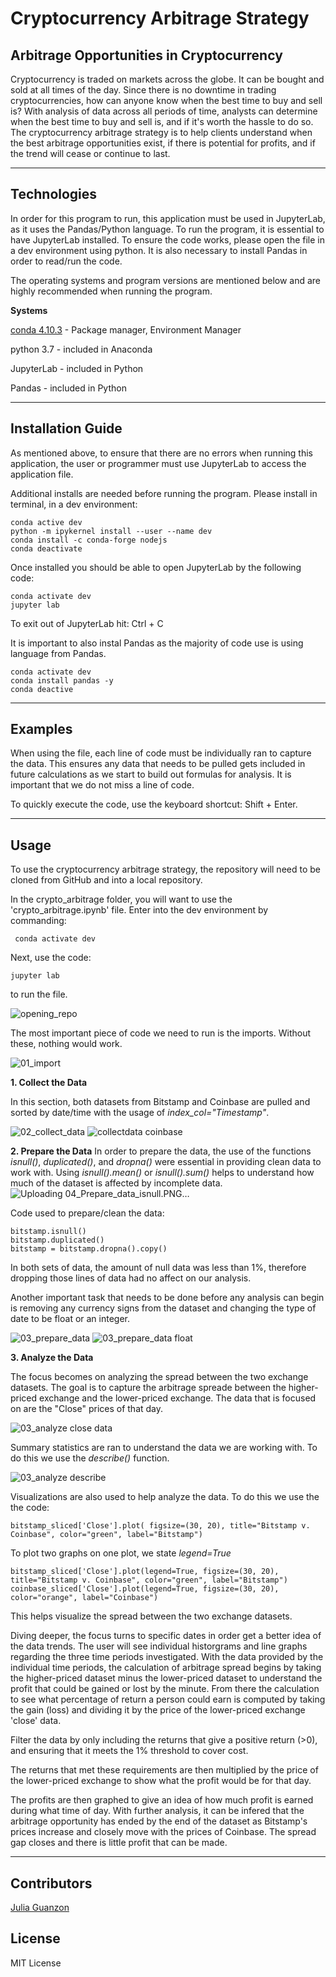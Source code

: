 # Cryptocurrency Arbitrage Strategy
## Arbitrage Opportunities in Cryptocurrency

Cryptocurrency is traded on markets across the globe. It can be bought and sold at all times of the day. Since there is no downtime in trading cryptocurrencies, how can anyone know when the best time to buy and sell is? With analysis of data across all periods of time, analysts can determine when the best time to buy and sell is, and if it's worth the hassle to do so. The cryptocurrency arbitrage strategy is to help clients understand when the best arbitrage opportunities exist, if there is potential for profits, and if the trend will cease or continue to last.

---

## Technologies

In order for this program to run, this application must be used in JupyterLab, as it uses the Pandas/Python language. To run the program, it is essential to have JupyterLab installed. To ensure the code works, please open the file in a dev environment using python. It is also necessary to install Pandas in order to read/run the code.

The operating systems and program versions are mentioned below and are highly recommended when running the program.

**Systems**

[conda 4.10.3](https://docs.anaconda.com/anaconda/install/index.html) - Package manager, Environment Manager

python 3.7 - included in Anaconda

JupyterLab - included in Python 

Pandas - included in Python


---

## Installation Guide

As mentioned above, to ensure that there are no errors when running this application, the user or programmer must use JupyterLab to access the application file. 

Additional installs are needed before running the program. Please install in terminal, in a dev environment:

```JupyterLab
conda active dev
python -m ipykernel install --user --name dev
conda install -c conda-forge nodejs
conda deactivate

```
Once installed you should be able to open JupyterLab by the following code:

```
conda activate dev
jupyter lab
```

To exit out of JupyterLab hit: Ctrl + C

It is important to also instal Pandas as the majority of code use is using language from Pandas.

```Pandas
conda activate dev
conda install pandas -y
conda deactive
```

---

## Examples

When using the file, each line of code must be individually ran to capture the data. This ensures any data that needs to be pulled gets included in future calculations as we start to build out formulas for analysis. It is important that we do not miss a line of code.

To quickly execute the code, use the keyboard shortcut: Shift + Enter.

---

## Usage

To use the cryptocurrency arbitrage strategy, the repository will need to be cloned from GitHub and into a local repository.

In the crypto_arbitrage folder, you will want to use the 'crypto_arbitrage.ipynb' file. Enter into the dev environment by commanding: 

```
 conda activate dev
```
Next, use the code:

```
jupyter lab
```
to run the file.

![opening_repo](https://user-images.githubusercontent.com/84649228/126043901-ed108223-4972-4908-a259-6213ee40405d.PNG)

The most important piece of code we need to run is the imports. Without these, nothing would work.

![01_import](https://user-images.githubusercontent.com/84649228/126043950-a43d3c63-8054-46be-9a7c-6825b90cd56f.PNG)


**1. Collect the Data**

In this section, both datasets from Bitstamp and Coinbase are pulled and sorted by date/time with the usage of *index_col="Timestamp"*.

![02_collect_data](https://user-images.githubusercontent.com/84649228/126043910-c29d63e7-6e20-4424-acae-6bb958b99e93.PNG)
![collectdata coinbase](https://user-images.githubusercontent.com/84649228/126043917-411abf17-f2cd-4381-aec1-a01d8e161604.png)


**2. Prepare the Data**
In order to prepare the data, the use of the functions *isnull()*, *duplicated()*, and *dropna()* were essential in providing clean data to work with. Using *isnull().mean()* or *isnull().sum()* helps to understand how much of the dataset is affected by incomplete data.
![Uploading 04_Prepare_data_isnull.PNG…]()


Code used to prepare/clean the data:

```
bitstamp.isnull()
bitstamp.duplicated()
bitstamp = bitstamp.dropna().copy()

```
In both sets of data, the amount of null data was less than 1%, therefore dropping those lines of data had no affect on our analysis.


Another important task that needs to be done before any analysis can begin is removing any currency signs from the dataset and changing the type of date to be float or an integer.

![03_prepare_data](https://user-images.githubusercontent.com/84649228/126043986-87e2642f-ae81-4a73-bd54-e616948a41a9.PNG)
![03_prepare_data float](https://user-images.githubusercontent.com/84649228/126043989-aaf0c297-8281-44c8-8a1f-878b084c0c3d.PNG)



**3. Analyze the Data**

The focus becomes on analyzing the spread between the two exchange datasets. The goal is to capture the arbitrage spreade between the higher-priced exchange and the lower-priced exchange. The data that is focused on are the "Close" prices of that day.

![03_analyze close data](https://user-images.githubusercontent.com/84649228/126044074-4d3cb847-4484-4ff4-9c94-859e67b05fc7.png)


Summary statistics are ran to understand the data we are working with. To do this we use the *describe()* function.

![03_analyze describe](https://user-images.githubusercontent.com/84649228/126044086-b8e454a7-57d3-4264-9dbb-3496b75ff379.png)


Visualizations are also used to help analyze the data. To do this we use the the code:

```
bitstamp_sliced['Close'].plot( figsize=(30, 20), title="Bitstamp v. Coinbase", color="green", label="Bitstamp")

```

To plot two graphs on one plot, we state *legend=True*
```
bitstamp_sliced['Close'].plot(legend=True, figsize=(30, 20), title="Bitstamp v. Coinbase", color="green", label="Bitstamp")
coinbase_sliced['Close'].plot(legend=True, figsize=(30, 20), color="orange", label="Coinbase")

```

This helps visualize the spread between the two exchange datasets.


Diving deeper, the focus turns to specific dates in order get a better idea of the data trends. The user will see individual historgrams and line graphs regarding the three time periods investigated. With the data provided by the individual time periods, the calculation of arbitrage spread begins by taking the higher-priced dataset minus the lower-priced dataset to understand the profit that could be gained or lost by the minute. From there the calculation to see what percentage of return a person could earn is computed by taking the gain (loss) and dividing it by the price of the lower-priced exchange 'close' data.

Filter the data by only including the returns that give a positive return (>0), and ensuring that it meets the 1% threshold to cover cost.

The returns that met these requirements are then multiplied by the price of the lower-priced exchange to show what the profit would be for that day.

The profits are then graphed to give an idea of how much profit is earned during what time of day. With further analysis, it can be infered that the arbitrage opportunity has ended by the end of the dataset as Bitstamp's prices increase and closely move with the prices of Coinbase. The spread gap closes and there is little profit that can be made.

---

## Contributors

[Julia Guanzon](www.linkedin.com/in/julia-guanzon)

## License

MIT License
